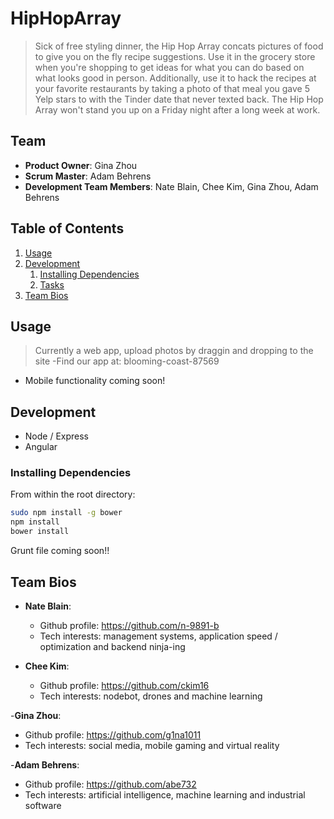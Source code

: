 # HipHopArray
>Sick of free styling dinner, the Hip Hop Array concats pictures of food to give you on the fly recipe suggestions. Use it in the grocery store when you're shopping to get ideas for what you can do based on what looks good in person. Additionally, use it to hack the recipes at your favorite restaurants by taking a photo of that meal you gave 5 Yelp stars to with the Tinder date that never texted back. The Hip Hop Array won't stand you up on a Friday night after a long week at work.

## Team

  - __Product Owner__: Gina Zhou
  - __Scrum Master__: Adam Behrens
  - __Development Team Members__: Nate Blain, Chee Kim, Gina Zhou, Adam Behrens

## Table of Contents
1. [Usage](#Usage)
1. [Development](#development)
    1. [Installing Dependencies](#installing-dependencies)
    1. [Tasks](#tasks)
1. [Team Bios](#team-bios)

## Usage
>Currently a web app, upload photos by draggin and dropping to the site
-Find our app at: blooming-coast-87569
- Mobile functionality coming soon!

## Development
- Node / Express
- Angular

### Installing Dependencies
From within the root directory:
```sh
sudo npm install -g bower
npm install
bower install
```
Grunt file coming soon!!

## Team Bios
- __Nate Blain__:
  - Github profile: https://github.com/n-9891-b
  - Tech interests: management systems, application speed / optimization and backend ninja-ing

- __Chee Kim__:
  - Github profile: https://github.com/ckim16
  - Tech interests: nodebot, drones and machine learning

-__Gina Zhou__:
  - Github profile: https://github.com/g1na1011
  - Tech interests: social media, mobile gaming and virtual reality

-__Adam Behrens__:
  - Github profile: https://github.com/abe732
  - Tech interests: artificial intelligence, machine learning and industrial software
